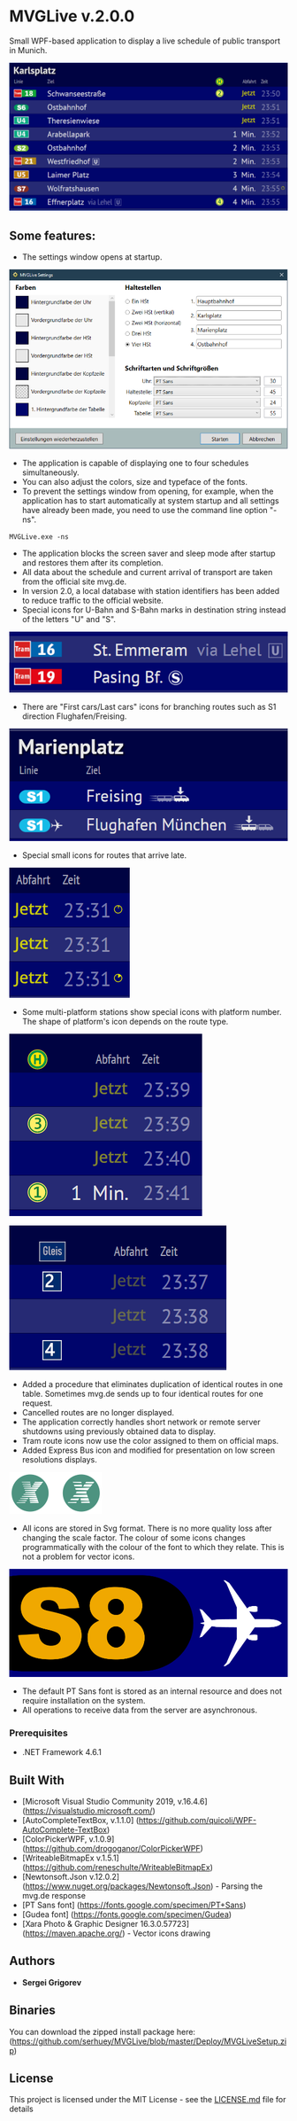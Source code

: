 # MVGLive v.2.0.0

Small WPF-based application to display a live schedule of public transport in Munich.

![Screenshot v.2.0.0](https://raw.githubusercontent.com/serhuey/MVGLive/master/Images/Screenshot_1.png)

## Some features:

- The settings window opens at startup.

![Settings v.2.0.0](https://raw.githubusercontent.com/serhuey/MVGLive/master/Images/SettingsWindow_0.png)


- The application is capable of displaying one to four schedules simultaneously.
- You can also adjust the colors, size and typeface of the fonts.
- To prevent the settings window from opening, for example, when the application has to start automatically at system startup and all settings have already been made, you need to use the command line option "-ns".

```
MVGLive.exe -ns
```

- The application blocks the screen saver and sleep mode after startup and restores them after its completion.
- All data about the schedule and current arrival of transport are taken from the official site mvg.de.
- In version 2.0, a local database with station identifiers has been added to reduce traffic to the official website.
- Special icons for U-Bahn and S-Bahn marks in destination string instead of the letters "U" and "S".

![Aditional U-S icons v.2.0.0](https://raw.githubusercontent.com/serhuey/MVGLive/master/Images/3d_AdditionalDestinationUSIcons.png)


- There are "First cars/Last cars" icons for branching routes such as S1 direction Flughafen/Freising.

![Aditional First-Last icons v.2.0.0](https://raw.githubusercontent.com/serhuey/MVGLive/master/Images/ForkedLines.png)


- Special small icons for routes that arrive late.

![Aditional delay icons v.2.0.0](https://raw.githubusercontent.com/serhuey/MVGLive/master/Images/DelayIcon.png)


- Some multi-platform stations show special icons with platform number. The shape of platform's icon depends on the route type.

![Multi-platform icons Tram v.2.0.0](https://raw.githubusercontent.com/serhuey/MVGLive/master/Images/HstIcon.png)

![Multi-platform icons S v.2.0.0](https://raw.githubusercontent.com/serhuey/MVGLive/master/Images/GleisIcon.png)


- Added a procedure that eliminates duplication of identical routes in one table. Sometimes mvg.de sends up to four identical routes for one request.
- Cancelled routes are no longer displayed.
- The application correctly handles short network or remote server shutdowns using previously obtained data to display.
- Tram route icons now use the color assigned to them on official maps.
- Added Express Bus icon and modified for presentation on low screen resolutions displays.

![Express Bus icon S v.2.0.0](https://raw.githubusercontent.com/serhuey/MVGLive/master/Images/ExpressBusIcon.png)


- All icons are stored in Svg format. There is no more quality loss after changing the scale factor. The colour of some icons changes programmatically with the colour of the font to which they relate. This is not a problem for vector icons.

![SVG icons v.2.0.0](https://raw.githubusercontent.com/serhuey/MVGLive/master/Images/6_SVG_Example.png)

- The default PT Sans font is stored as an internal resource and does not require installation on the system.
- All operations to receive data from the server are asynchronous.

### Prerequisites

- .NET Framework 4.6.1

## Built With

* [Microsoft Visual Studio Community 2019, v.16.4.6] (https://visualstudio.microsoft.com/)
* [AutoCompleteTextBox, v.1.1.0] (https://github.com/quicoli/WPF-AutoComplete-TextBox)
* [ColorPickerWPF, v.1.0.9] (https://github.com/drogoganor/ColorPickerWPF)
* [WriteableBitmapEx v.1.5.1] (https://github.com/reneschulte/WriteableBitmapEx)
* [Newtonsoft.Json v.12.0.2] (https://www.nuget.org/packages/Newtonsoft.Json) - Parsing the mvg.de response
* [PT Sans font] (https://fonts.google.com/specimen/PT+Sans)
* [Gudea font] (https://fonts.google.com/specimen/Gudea)
* [Xara Photo & Graphic Designer 16.3.0.57723] (https://maven.apache.org/) - Vector icons drawing

## Authors

* **Sergei Grigorev** 

## Binaries

You can download the zipped install package here: 
(https://github.com/serhuey/MVGLive/blob/master/Deploy/MVGLiveSetup.zip)

## License

This project is licensed under the MIT License - see the [LICENSE.md](LICENSE.md) file for details

